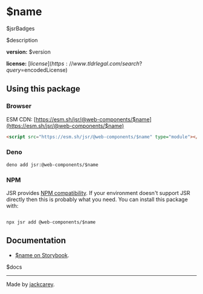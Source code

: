 # $name

$jsrBadges

$description

**version:** $version

**license:** [$license](https://www.tldrlegal.com/search?query=$encodedLicense)

## Using this package

### Browser

ESM CDN: [https://esm.sh/jsr/@web-components/$name](https://esm.sh/jsr/@web-components/$name)

```html
<script src="https://esm.sh/jsr/@web-components/$name" type="module"></script>
```

### Deno

```
deno add jsr:@web-components/$name
```

### NPM

JSR provides [NPM compatibility](https://jsr.io/docs/npm-compatibility). If your environment doesn't support JSR directly then this is probably what you need. You can install this package with:

```

npx jsr add @web-components/$name

```

## Documentation

-   [$name on Storybook](https://jackcarey.co.uk/web-components/storybook-static/?path=/docs/about--all-stories).

$docs

---

Made by [jackcarey](https://jackcarey.co.uk).

```

```
